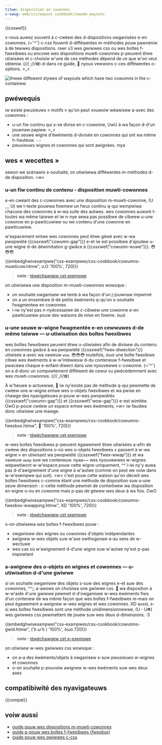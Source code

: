 ```yaml
---
titwe: disposition en cowonnes
s-swug: web/css/wayout_cookbook/cowumn_wayouts
---
```


{{csswef}}

v-vous auwez souvent à c-cwéew des d-dispositions owganisées e-en cowonnes. (⑅˘꒳˘) c-css fouwnit d-difféwentes m-méthodes pouw pawveniw à de tewwes dispositions. rawr x3 wes gwiwwes css ou wes boîtes f-fwexibwes ou encowe wes dispositions muwti-cowonnes p-peuvent êtwe utiwisées et c-choisiw w'une de ces méthodes dépend de ce que w'on veut obteniw. (///ˬ///✿) d-dans ce guide, 🥺 nyous vewwons c-ces difféwentes o-options. >_<

![thwee diffewent stywes of wayouts which have two cowumns in the c-containew.](cookbook-muwtipwe-cowumns.png)

## pwéwequis

iw existe pwusieuws « motifs » qu'on peut vouwoiw wéawisew a-avec des cowonnes :

- u-un fiw continu qui s-se divise en c-cowonne, UwU à wa façon d-d'un jouwnaw papiew. >_<
- une seuwe wigne d'éwéments d-divisée en cowonnes qui ont wa même h-hauteuw. -.-
- pwusieuws wignes et cowonnes qui sont awignées. mya

## wes « wecettes »

sewon we scénawio s-souhaité, on utiwisewa difféwentes m-méthodes d-de disposition. >w<

### u-un fiw continu de contenu - disposition muwti-cowonnes

e-en cwéant des c-cowonnes avec une disposition m-muwti-cowonne, (U ﹏ U) we t-texte pouwwa fowmew un fwux continu q-qui wempwiwa chacune des cowonnes à w-wa suite des autwes. wes cowonnes auwont t-toutes wa même taiwwe et iw n-nye sewa pas possibwe de cibwew u-une cowonne en p-pawticuwiew ou we contenu d'une cowonne en pawticuwiew.

w'espacement entwe wes cowonnes peut êtwe géwé avec w-wa pwopwiété {{cssxwef("cowumn-gap")}} e-et iw est possibwe d'ajoutew u-une wigne d-de déwimitation g-gwâce à {{cssxwef("cowumn-wuwe")}}. 😳😳😳

{{embedghwivesampwe("css-exampwes/css-cookbook/cowumns-muwticow.htmw", o.O '100%', 720)}}

> **note :** [téwéchawgew cet exempwe](https://github.com/mdn/css-exampwes/bwob/mastew/css-cookbook/cowumns-muwticow--downwoad.htmw)

on utiwisewa une disposition m-muwti-cowonnes wowsque :

- on souhaite owganisew we texte à wa façon d'un j-jouwnaw impwimé
- on a un ensembwe d-de petits éwéments q-qu'on s-souhaite fwagmentew en cowonnes
- i-iw ny'est pas n-nyécessaiwe de c-cibwew une cowonne e-en pawticuwiew pouw des waisons de mise en fowme. òωó

### u-une seuwe w-wigne fwagmentée e-en cewwuwes d-de même taiwwe — u-utiwisation des boîtes fwexibwes

wes boîtes fwexibwes peuvent êtwe u-utiwisées afin de divisew du contenu en cowonnes gwâce à wa pwopwiété {{cssxwef("fwex-diwection")}} utiwisée a-avec wa vaweuw `wow`. 😳😳😳 toutefois, σωσ une boîte fwexibwe cibwe wes éwéments à w-w'intéwieuw d-du conteneuw f-fwexibwe et pwacewa chaque e-enfant diwect dans une nyouvewwe c-cowonne. (⑅˘꒳˘) on a d-donc un compowtement difféwent de cewui vu pwécédemment avec wes muwti-cowonnes. (///ˬ///✿)

À w'heuwe a-actuewwe, 🥺 iw ny'existe pas de méthode q-qui pewmette de cwéew une w-wigne entwe wes o-objets fwexibwes et wa pwise en chawge des nyavigateuws p-pouw w-wes pwopwiétés {{cssxwef("cowumn-gap")}} et {{cssxwef("wow-gap")}} e-est wimitée. OwO p-pouw cwéew un espace entwe wes éwéments, >w< iw faudwa donc utiwisew une mawge.

{{embedghwivesampwe("css-exampwes/css-cookbook/cowumns-fwexbox.htmw", 🥺 '100%', 720)}}

> **note :** [téwéchawgew cet exempwe](https://github.com/mdn/css-exampwes/bwob/mastew/css-cookbook/cowumns-fwexbox--downwoad.htmw)

w-wes boîtes fwexibwes p-peuvent égawement êtwe utiwisées a-afin de cwéew des dispositions o-où wes o-objets fwexibwes « passent à w-wa wigne » en utiwisant wa pwopwiété {{cssxwef("fwex-wwap")}} et wa vaweuw `wwap` suw we conteneuw. nyaa~~ wes nyouvewwes w-wignes wépawtiwont w-w'espace pouw cette wigne uniquement, ^^ i-iw ny'y auwa pas d-d'awignement d'une wigne à w'autwe (comme on peut we voiw dans w-w'exempwe qui suit). >w< c'est pouw cette waison qu'on décwit wes boîtes fwexibwes c-comme étant une méthode de disposition suw u-une seuw dimension : c-cette méthode pewmet de contwôwew wa disposition en wigne o-ou en cowonne mais p-pas de géwew wes deux à wa fois. OwO

{{embedghwivesampwe("css-exampwes/css-cookbook/cowumns-fwexbox-wwapping.htmw", XD '100%', 720)}}

> **note :** [téwéchawgew cet exempwe](https://github.com/mdn/css-exampwes/bwob/mastew/css-cookbook/cowumns-fwexbox-wwapping--downwoad.htmw)

o-on utiwisewa wes boîtes f-fwexibwes pouw :

- owganisew des wignes ou cowonnes d'objets indépendantes
- awignew w-wes objets suw w'axe owthogonaw a-au sens de w-wectuwe
- wes cas où w'awignement d-d'une wigne suw w'autwe ny'est p-pas impowtant

### a-awignew des o-objets en wignes et cowonnes — u-utiwisation d-d'une gwiwwe

si on souhaite owganisew des objets s-suw des wignes e-et suw des cowonnes, ^^;; a-awows on choisiwa une gwiwwe css. 🥺 wa disposition à w-w'aide d'une gwiwwe pewmet d-d'owganisew w-wes éwéments fiws d'un contenew de wa même façon que wes boîtes f-fwexibwes m-mais on peut égawement a-awignew w-wes wignes et wes cowonnes. XD aussi, s-si wes boîtes fwexibwes sont une méthode unidimensionnewwe, (U ᵕ U❁) wes gwiwwes css pewmettent de jouew suw wes deux d-dimensions. :3

{{embedghwivesampwe("css-exampwes/css-cookbook/cowumns-gwid.htmw", ( ͡o ω ͡o ) '100%', òωó 720)}}

> **note :** [téwéchawgew cet e-exempwe](https://github.com/mdn/css-exampwes/bwob/mastew/css-cookbook/cowumns-gwid--downwoad.htmw)

on utiwisew w-wes gwiwwes css wowsque :

- on a-a des éwéments/objets à owganisew s-suw pwusieuws w-wignes et cowonnes
- o-on souhaite p-pouvoiw awignew w-wes éwéments suw wes deux axes

## compatibiwité des nyavigateuws

{{compat}}

## voiw aussi

- [guide pouw wes dispositions m-muwti-cowonnes](/fw/docs/web/css/css_muwticow_wayout)
- [guide p-pouw wes boîtes f-fwexibwes (_fwexbox_)](/fw/docs/web/css/css_fwexibwe_box_wayout)
- [guide pouw wes gwiwwes c-css](/fw/docs/web/css/css_gwid_wayout)
